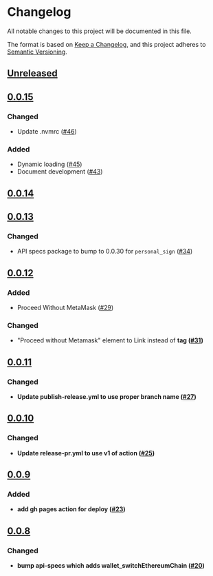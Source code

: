 # Changelog
All notable changes to this project will be documented in this file.

The format is based on [Keep a Changelog](https://keepachangelog.com/en/1.0.0/),
and this project adheres to [Semantic Versioning](https://semver.org/spec/v2.0.0.html).

## [Unreleased]

## [0.0.15]
### Changed
- Update .nvmrc ([#46](https://github.com/MetaMask/api-playground/pull/46))
### Added
- Dynamic loading ([#45](https://github.com/MetaMask/api-playground/pull/45))
- Document development ([#43](https://github.com/MetaMask/api-playground/pull/43))

## [0.0.14]

## [0.0.13]
### Changed
- API specs package to bump to 0.0.30 for `personal_sign` ([#34](https://github.com/MetaMask/api-playground/pull/34))

## [0.0.12]
### Added
- Proceed Without MetaMask ([#29](https://github.com/MetaMask/api-playground/pull/29))

### Changed
- "Proceed without Metamask" element to Link instead of <b> tag ([#31](https://github.com/MetaMask/api-playground/pull/31))

## [0.0.11]
### Changed
- Update publish-release.yml to use proper branch name ([#27](https://github.com/MetaMask/api-playground/pull/27))

## [0.0.10]
### Changed
- Update release-pr.yml to use v1 of action ([#25](https://github.com/MetaMask/api-playground/pull/25))


## [0.0.9]
### Added
- add gh pages action for deploy ([#23](https://github.com/MetaMask/api-playground/pull/23))

## [0.0.8]
### Changed
- bump api-specs which adds wallet_switchEthereumChain ([#20](https://github.com/MetaMask/api-playground/pull/20))

[Unreleased]: https://github.com/MetaMask/api-playground/compare/v0.0.15...HEAD
[0.0.15]: https://github.com/MetaMask/api-playground/compare/v0.0.14...v0.0.15
[0.0.14]: https://github.com/MetaMask/api-playground/compare/v0.0.13...v0.0.14
[0.0.13]: https://github.com/MetaMask/api-playground/compare/v0.0.12...v0.0.13
[0.0.12]: https://github.com/MetaMask/api-playground/compare/v0.0.11...v0.0.12
[0.0.11]: https://github.com/MetaMask/api-playground/compare/v0.0.10...v0.0.11
[0.0.10]: https://github.com/MetaMask/api-playground/compare/v0.0.9...v0.0.10
[0.0.9]: https://github.com/MetaMask/api-playground/compare/v0.0.8...v0.0.9
[0.0.8]: https://github.com/MetaMask/api-playground/releases/tag/v0.0.8
